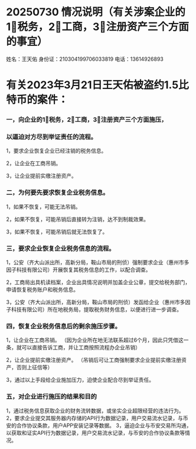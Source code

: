 # 20250730 情况说明（有关涉案企业的1⃣️税务，2⃣️工商，3⃣️注册资产三个方面的事宜）

姓名：王天佑 身份证：210304199706033819 电话：13614926893

# 有关2023年3月21日王天佑被盗约1.5比特币的案件：

### 一，向企业的1⃣️税务，2⃣️工商，3⃣️注册资产三个方面施压，

### 以逼迫对方尽到举证责任的流程。

1，要求企业恢复企业已经注销的税务信息。

2，让企业在工商吊销。

3，让企业提前实缴注册资产。

### 二，为何要先要求恢复企业税务信息。

1，如果不恢复，可能无法吊销。

2，如果不恢复，可能吊销后直接转为注销，达不到制裁效果。

3，如果不恢复，可能吊销后就无法恢复了。

### 三，要求企业恢复企业税务信息的流程。

1，公安（齐大山派出所，高新分局，鞍山市局的刑侦）强制要求企业（惠州市多因子科技有限公司）开展恢复其税务信息的工作，以配合调查。

2，工商局出具机读档案，企业出具情况说明并加盖企业公章，提交给税务部门，申请恢复税务账户和税务信息。

3，公安（齐大山派出所，高新分局，鞍山市局的刑侦）发函给企业（惠州市多因子科技有限公司）所在地税务局，提取税务财务信息，以便进行进一步调查。

### 四，恢复企业税务信息后的剩余施压步骤。

1，让企业在工商吊销。
（因为企业所在地无法联系超过6个月，因此只凭借这一条，就可以直接告诉工商，并让工商按照流程办企业吊销）

2，让企业提前实缴注册资产。
（吊销后可让工商强制要求企业提前实缴注册资产，否则上征信等）

3，通过以上手段给企业施加压力，迫使企业配合尽到举证责任。

### 五，对企业进行施压的结果和目的

1，通过税务信息获取企业的财务流转数据，或坐实企业超限经营的违法行为。
2，要求企业提交其服务器内存储的API行为数据记录，用户交易流水记录，与币安的合作协议条款，用户APP安装记录等数据。
3，逼迫企业与币安交易所沟通，以获取和证实API行为数据记录，用户交易流水记录，与币安的合作协议条款等情况。